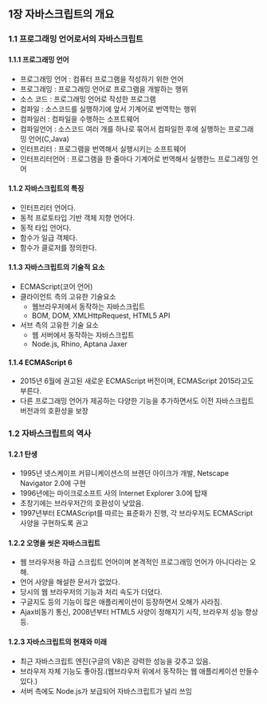 ## 1장 자바스크립트의 개요

### 1.1 프로그래밍 언어로서의 자바스크립트

#### 1.1.1 프로그래밍 언어
 - 프로그래밍 언어 : 컴퓨터 프로그램을 작성하기 위한 언어  
 - 프로그래밍 : 프로그래밍 언어로 프로그램을 개발하는 행위    
 - 소스 코드 : 프로그래밍 언어로 작성한 프로그램  
 - 컴파일 : 소스코드를 실행하기에 앞서 기계어로 번역학는 행위  
 - 컴파일러 : 컴파일을 수행하는 소프트웨어  
 - 컴파일언어 : 소스코드 여러 개를 하나로 묶어서 컴파일한 후에 실행하는 프로그래밍 언어(C,Java)  
 - 인터프리터 : 프로그램을 번역해서 실행시키는 소프트웨어  
 - 인터프리터언어 : 프로그램을 한 줄마다 기계어로 번역해서 실행한느 프로그래밍 언어  

#### 1.1.2 자바스크립트의 특징
 - 인터프리터 언어다.  
 - 동적 프로토타입 기반 객체 지향 언어다.  
 - 동적 타입 언어다.
 - 함수가 일급 객체다.
 - 함수가 클로저를 정의한다.

#### 1.1.3 자바스크립트의 기술적 요소
 - ECMAScript(코어 언어)
 - 클라이언트 측의 고유한 기술요소  
   - 웹브라우저에서 동작하는 자바스크립트  
   - BOM, DOM, XMLHttpRequest, HTML5 API
 - 서브 측의 고유한 기술 요소  
   - 웹 서버에서 동작하는 자바스크립트
   - Node.js, Rhino, Aptana Jaxer
#### 1.1.4 ECMAScript 6
 - 2015년 6월에 권고된 새로운 ECMAScript 버전이며, ECMAScript 2015라고도 부른다.
 - 다른 프로그래밍 언어가 제공하는 다양한 기능을 추가하면서도 이전 자바스크립트 버전과의 호환성을 보장
 
### 1.2 자바스크립트의 역사
#### 1.2.1 탄생
 - 1995년 넷스케이프 커뮤니케이션스의 브렌던 아이크가 개발, Netscape Navigator 2.0에 구현
 - 1996년에는 마이크로소프트 사의 Internet Explorer 3.0에 탑재
 - 초창기에는 브라우저간의 호환성이 낮았음. 
 - 1997년부터 ECMAScript를 따르는 표준화가 진행, 각 브라우저도 ECMAScript 사양을 구현하도록 권고
#### 1.2.2 오명을 씻은 자바스크립트
 - 웹 브라우저용 하급 스크립트 언어이며 본격적인 프로그래밍 언어가 아니다라는 오해.
 - 언어 사양을 해설한 문서가 없었다.
 - 당시의 웹 브라우저의 기능과 처리 속도가 더뎠다.
 - 구글지도 등의 기능이 많은 애플리케이션이 등장하면서 오해가 사라짐.
 - Ajax비동기 통신, 2008년부터 HTML5 사양이 정해지기 시작, 브라우저 성능 향상등.
#### 1.2.3 자바스크립트의 현재와 미래
 - 최근 자바스크립트 엔진(구글의 V8)은 강력한 성능을 갖추고 있음.
 - 브라우저 자체 기능도 좋아짐.(웹브라우저 위에서 동작하는 웹 애플리케이션 만들수 있다.)
 - 서버 측에도 Node.js가 보급되어 자바스크립트가 널리 쓰임
 